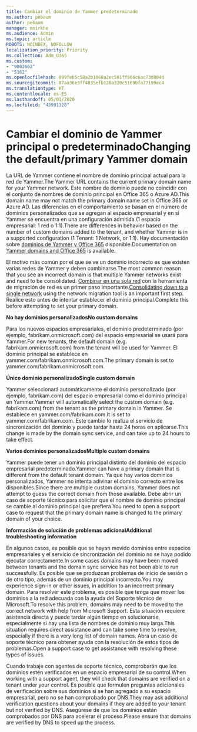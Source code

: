 ```yaml
---
title: Cambiar el dominio de Yammer predeterminado
ms.author: pebaum
author: pebaum
manager: mnirkhe
ms.audience: Admin
ms.topic: article
ROBOTS: NOINDEX, NOFOLLOW
localization_priority: Priority
ms.collection: Adm_O365
ms.custom:
- "9002662"
- "5162"
ms.openlocfilehash: 099feb5c58a2b1068a2ec501ff966c6ac73d804d
ms.sourcegitcommit: 87aa36e3ff4835efb120a320c5169bfa77199ec4
ms.translationtype: HT
ms.contentlocale: es-ES
ms.lasthandoff: 05/01/2020
ms.locfileid: "43991328"
---
```

# <a name="changing-the-defaultprimary-yammer-domain"></a><span data-ttu-id="60117-102">Cambiar el dominio de Yammer principal o predeterminado</span><span class="sxs-lookup"><span data-stu-id="60117-102">Changing the default/primary Yammer domain</span></span>

<span data-ttu-id="60117-103">La URL de Yammer contiene el nombre de dominio principal actual para la red de Yammer.</span><span class="sxs-lookup"><span data-stu-id="60117-103">The Yammer URL contains the current primary domain name for your Yammer network.</span></span> <span data-ttu-id="60117-104">Este nombre de dominio puede no coincidir con el conjunto de nombres de dominio principal en Office 365 o Azure AD.</span><span class="sxs-lookup"><span data-stu-id="60117-104">This domain name may not match the primary domain name set in Office 365 or Azure AD.</span></span> <span data-ttu-id="60117-105">Las diferencias en el comportamiento se basan en el número de dominios personalizados que se agregan al espacio empresarial y en si Yammer se encuentra en una configuración admitida (1 espacio empresarial: 1 red o 1:1).</span><span class="sxs-lookup"><span data-stu-id="60117-105">There are differences in behavior based on the number of custom domains added to the tenant, and whether Yammer is in a supported configuration (1 Tenant: 1 Network, or 1:1).</span></span> <span data-ttu-id="60117-106">Hay documentación sobre [dominios de Yammer y Office 365](https://docs.microsoft.com/yammer/configure-your-yammer-network/manage-yammer-domains) disponible.</span><span class="sxs-lookup"><span data-stu-id="60117-106">Documentation on [Yammer domains and Office 365](https://docs.microsoft.com/yammer/configure-your-yammer-network/manage-yammer-domains) is available.</span></span>

<span data-ttu-id="60117-107">El motivo más común por el que se ve un dominio incorrecto es que existen varias redes de Yammer y deben combinarse.</span><span class="sxs-lookup"><span data-stu-id="60117-107">The most common reason that you see an incorrect domain is that multiple Yammer networks exist and need to be consolidated.</span></span> <span data-ttu-id="60117-108">[Combinar en una sola red](https://docs.microsoft.com/yammer/configure-your-yammer-network/consolidate-multiple-yammer-networks) con la herramienta de migración de red es un primer paso importante.</span><span class="sxs-lookup"><span data-stu-id="60117-108">[Consolidating down to a single network](https://docs.microsoft.com/yammer/configure-your-yammer-network/consolidate-multiple-yammer-networks) using the network migration tool is an important first step.</span></span> <span data-ttu-id="60117-109">Realice esto antes de intentar establecer el dominio principal.</span><span class="sxs-lookup"><span data-stu-id="60117-109">Complete this before attempting to set your primary domain.</span></span>

<span data-ttu-id="60117-110">**No hay dominios personalizados**</span><span class="sxs-lookup"><span data-stu-id="60117-110">**No custom domains**</span></span>

<span data-ttu-id="60117-111">Para los nuevos espacios empresariales, el dominio predeterminado (por ejemplo, fabrikam.onmicrosoft.com) del espacio empresarial se usará para Yammer.</span><span class="sxs-lookup"><span data-stu-id="60117-111">For new tenants, the default domain (e.g. fabrikam.onmicrosoft.com) from the tenant will be used for Yammer.</span></span> <span data-ttu-id="60117-112">El dominio principal se establece en yammer.com/fabrikam.onmicrosoft.com.</span><span class="sxs-lookup"><span data-stu-id="60117-112">The primary domain is set to yammer.com/fabrikam.onmicrosoft.com.</span></span>

<span data-ttu-id="60117-113">**Único dominio personalizado**</span><span class="sxs-lookup"><span data-stu-id="60117-113">**Single custom domain**</span></span>

<span data-ttu-id="60117-114">Yammer seleccionará automáticamente el dominio personalizado (por ejemplo, fabrikam.com) del espacio empresarial como el dominio principal en Yammer.</span><span class="sxs-lookup"><span data-stu-id="60117-114">Yammer will automatically select the custom domain (e.g. fabrikam.com) from the tenant as the primary domain in Yammer.</span></span> <span data-ttu-id="60117-115">Se establece en yammer.com/fabrikam.com.</span><span class="sxs-lookup"><span data-stu-id="60117-115">It is set to yammer.com/fabrikam.com.</span></span> <span data-ttu-id="60117-116">Este cambio lo realiza el servicio de sincronización del dominio y puede tardar hasta 24 horas en aplicarse.</span><span class="sxs-lookup"><span data-stu-id="60117-116">This change is made by the domain sync service, and can take up to 24 hours to take effect.</span></span>

<span data-ttu-id="60117-117">**Varios dominios personalizados**</span><span class="sxs-lookup"><span data-stu-id="60117-117">**Multiple custom domains**</span></span>

<span data-ttu-id="60117-118">Yammer puede tener un dominio principal distinto del dominio del espacio empresarial predeterminado.</span><span class="sxs-lookup"><span data-stu-id="60117-118">Yammer can have a primary domain that is different from the default tenant domain.</span></span> <span data-ttu-id="60117-119">Ya que hay varios dominios personalizados, Yammer no intenta adivinar el dominio correcto entre los disponibles.</span><span class="sxs-lookup"><span data-stu-id="60117-119">Since there are multiple custom domains, Yammer does not attempt to guess the correct domain from those available.</span></span> <span data-ttu-id="60117-120">Debe abrir un caso de soporte técnico para solicitar que el nombre de dominio principal se cambie al dominio principal que prefiera.</span><span class="sxs-lookup"><span data-stu-id="60117-120">You need to open a support case to request that the primary domain name is changed to the primary domain of your choice.</span></span>

<span data-ttu-id="60117-121">**Información de solución de problemas adicional**</span><span class="sxs-lookup"><span data-stu-id="60117-121">**Additional troubleshooting information**</span></span>

<span data-ttu-id="60117-122">En algunos casos, es posible que se hayan movido dominios entre espacios empresariales y el servicio de sincronización del dominio no se haya podido ejecutar correctamente.</span><span class="sxs-lookup"><span data-stu-id="60117-122">In some cases domains may have been moved between tenants and the domain sync service has not been able to run successfully.</span></span> <span data-ttu-id="60117-123">Es posible que se produzcan problemas de inicio de sesión o de otro tipo, además de un dominio principal incorrecto.</span><span class="sxs-lookup"><span data-stu-id="60117-123">You may experience sign-in or other issues, in addition to an incorrect primary domain.</span></span> <span data-ttu-id="60117-124">Para resolver este problema, es posible que tenga que mover los dominios a la red adecuada con la ayuda del Soporte técnico de Microsoft.</span><span class="sxs-lookup"><span data-stu-id="60117-124">To resolve this problem, domains may need to be moved to the correct network with help from Microsoft Support.</span></span> <span data-ttu-id="60117-125">Esta situación requiere asistencia directa y puede tardar algún tiempo en solucionarse, especialmente si hay una lista de nombres de dominio muy larga.</span><span class="sxs-lookup"><span data-stu-id="60117-125">This situation requires direct assistance and can take some time to resolve, especially if there is a very long list of domain names.</span></span> <span data-ttu-id="60117-126">Abra un caso de soporte técnico para obtener ayuda con la resolución de estos tipos de problemas.</span><span class="sxs-lookup"><span data-stu-id="60117-126">Open a support case to get assistance with resolving these types of issues.</span></span>

<span data-ttu-id="60117-127">Cuando trabaje con agentes de soporte técnico, comprobarán que los dominios estén verificados en un espacio empresarial de su control.</span><span class="sxs-lookup"><span data-stu-id="60117-127">When working with a support agent, they will check that domains are verified on a tenant under your control.</span></span> <span data-ttu-id="60117-128">Es posible que formulen preguntas adicionales de verificación sobre sus dominios si se han agregado a su espacio empresarial, pero no se han comprobado por DNS.</span><span class="sxs-lookup"><span data-stu-id="60117-128">They may ask additional verification questions about your domains if they are added to your tenant but not verified by DNS.</span></span> <span data-ttu-id="60117-129">Asegúrese de que los dominios están comprobados por DNS para acelerar el proceso.</span><span class="sxs-lookup"><span data-stu-id="60117-129">Please ensure that domains are verified by DNS to speed up the process.</span></span>
